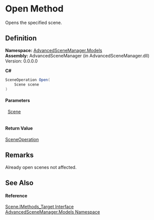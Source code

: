 # Open Method


Opens the specified scene.



## Definition
**Namespace:** <a href="N_AdvancedSceneManager_Models.md">AdvancedSceneManager.Models</a>  
**Assembly:** AdvancedSceneManager (in AdvancedSceneManager.dll) Version: 0.0.0.0

**C#**
``` C#
SceneOperation Open(
	Scene scene
)
```



#### Parameters
<dl><dt>  <a href="T_AdvancedSceneManager_Models_Scene.md">Scene</a></dt><dd> </dd></dl>

#### Return Value
<a href="T_AdvancedSceneManager_Core_SceneOperation.md">SceneOperation</a>

## Remarks
Already open scenes not affected.

## See Also


#### Reference
<a href="T_AdvancedSceneManager_Models_Scene_IMethods_Target.md">Scene.IMethods_Target Interface</a>  
<a href="N_AdvancedSceneManager_Models.md">AdvancedSceneManager.Models Namespace</a>  

